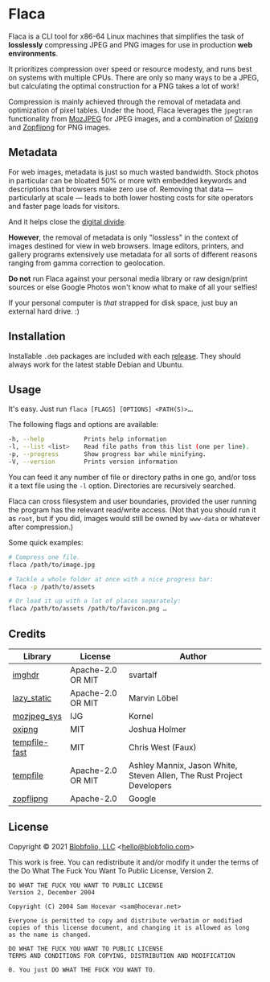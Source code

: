 # Flaca

Flaca is a CLI tool for x86-64 Linux machines that simplifies the task of **losslessly** compressing JPEG and PNG images for use in production **web environments**.

It prioritizes compression over speed or resource modesty, and runs best on systems with multiple CPUs. There are only so many ways to be a JPEG, but calculating the optimal construction for a PNG takes a lot of work!

Compression is mainly achieved through the removal of metadata and optimization of pixel tables. Under the hood, Flaca leverages the `jpegtran` functionality from [MozJPEG](https://github.com/mozilla/mozjpeg) for JPEG images, and a combination of [Oxipng](https://github.com/shssoichiro/oxipng) and [Zopflipng](https://github.com/google/zopfli) for PNG images.



## Metadata

For web images, metadata is just so much wasted bandwidth. Stock photos in particular can be bloated 50% or more with embedded keywords and descriptions that browsers make zero use of. Removing that data — particularly at scale — leads to both lower hosting costs for site operators and faster page loads for visitors.

And it helps close the [digital divide](https://en.wikipedia.org/wiki/Digital_divide).

**However**, the removal of metadata is only "lossless" in the context of images destined for view in web browsers. Image editors, printers, and gallery programs extensively use metadata for all sorts of different reasons ranging from gamma correction to geolocation.

**Do not** run Flaca against your personal media library or raw design/print sources or else Google Photos won't know what to make of all your selfies!

If your personal computer is _that_ strapped for disk space, just buy an external hard drive. :)



## Installation

Installable `.deb` packages are included with each [release](https://github.com/Blobfolio/flaca/releases/latest). They should always work for the latest stable Debian and Ubuntu.



## Usage

It's easy. Just run `flaca [FLAGS] [OPTIONS] <PATH(S)>…`.

The following flags and options are available:
```bash
-h, --help           Prints help information
-l, --list <list>    Read file paths from this list (one per line).
-p, --progress       Show progress bar while minifying.
-V, --version        Prints version information
```

You can feed it any number of file or directory paths in one go, and/or toss it a text file using the `-l` option. Directories are recursively searched.

Flaca can cross filesystem and user boundaries, provided the user running the program has the relevant read/write access. (Not that you should run it as `root`, but if you did, images would still be owned by `www-data` or whatever after compression.)

Some quick examples:
```bash
# Compress one file.
flaca /path/to/image.jpg

# Tackle a whole folder at once with a nice progress bar:
flaca -p /path/to/assets

# Or load it up with a lot of places separately:
flaca /path/to/assets /path/to/favicon.png …
```



## Credits

| Library | License | Author |
| ---- | ---- | ---- |
| [imghdr](https://crates.io/crates/imghdr) | Apache-2.0 OR MIT | svartalf |
| [lazy_static](https://crates.io/crates/lazy_static) | Apache-2.0 OR MIT | Marvin Löbel |
| [mozjpeg_sys](https://crates.io/crates/mozjpeg_sys) | IJG | Kornel |
| [oxipng](https://crates.io/crates/oxipng) | MIT | Joshua Holmer |
| [tempfile-fast](https://crates.io/crates/tempfile-fast) | MIT | Chris West (Faux) |
| [tempfile](https://crates.io/crates/tempfile) | Apache-2.0 OR MIT | Ashley Mannix, Jason White, Steven Allen, The Rust Project Developers |
| [zopflipng](https://github.com/google/zopfli) | Apache-2.0 | Google |



## License

Copyright © 2021 [Blobfolio, LLC](https://blobfolio.com) &lt;hello@blobfolio.com&gt;

This work is free. You can redistribute it and/or modify it under the terms of the Do What The Fuck You Want To Public License, Version 2.

    DO WHAT THE FUCK YOU WANT TO PUBLIC LICENSE
    Version 2, December 2004

    Copyright (C) 2004 Sam Hocevar <sam@hocevar.net>

    Everyone is permitted to copy and distribute verbatim or modified
    copies of this license document, and changing it is allowed as long
    as the name is changed.

    DO WHAT THE FUCK YOU WANT TO PUBLIC LICENSE
    TERMS AND CONDITIONS FOR COPYING, DISTRIBUTION AND MODIFICATION

    0. You just DO WHAT THE FUCK YOU WANT TO.

